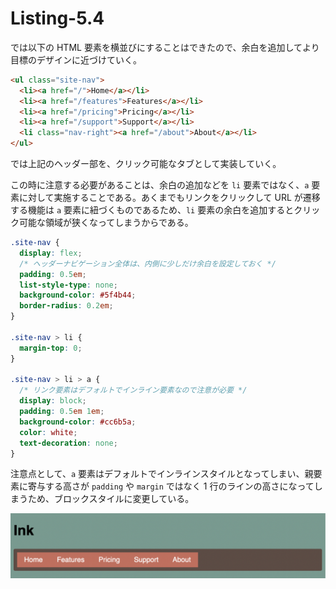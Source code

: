 # Listing-5.4

では以下の HTML 要素を横並びにすることはできたので、余白を追加してより目標のデザインに近づけていく。

```html
<ul class="site-nav">
  <li><a href="/">Home</a></li>
  <li><a href="/features">Features</a></li>
  <li><a href="/pricing">Pricing</a></li>
  <li><a href="/support">Support</a></li>
  <li class="nav-right"><a href="/about">About</a></li>
</ul>
```

では上記のヘッダー部を、クリック可能なタブとして実装していく。

この時に注意する必要があることは、余白の追加などを `li` 要素ではなく、`a` 要素に対して実施することである。あくまでもリンクをクリックして URL が遷移する機能は `a` 要素に紐づくものであるため、`li` 要素の余白を追加するとクリック可能な領域が狭くなってしまうからである。

```css
.site-nav {
  display: flex;
  /* ヘッダーナビゲーション全体は、内側に少しだけ余白を設定しておく */
  padding: 0.5em;
  list-style-type: none;
  background-color: #5f4b44;
  border-radius: 0.2em;
}

.site-nav > li {
  margin-top: 0;
}

.site-nav > li > a {
  /* リンク要素はデフォルトでインライン要素なので注意が必要 */
  display: block;
  padding: 0.5em 1em;
  background-color: #cc6b5a;
  color: white;
  text-decoration: none;
}
```

注意点として、`a` 要素はデフォルトでインラインスタイルとなってしまい、親要素に寄与する高さが `padding` や `margin` ではなく 1 行のラインの高さになってしまうため、ブロックスタイルに変更している。

![](assets/2021-10-24-17-59-54.png)

